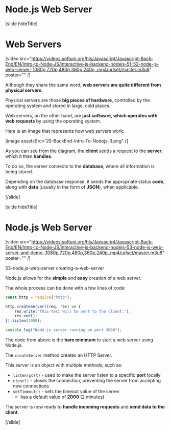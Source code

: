 # Node.js Web Server

[slide hideTitle]

# Web Servers

[video src="https://videos.softuni.org/hls/Javascript/Javascript-Back-End/EN/Intro-to-Node-JS/interactive-js-backend-nodejs-51-52-node-js-web-server-,1080p,720p,480p,360p,240p,.mp4/urlset/master.m3u8" poster="" /]

Although they share the same word, **web servers are quite different from physical servers**.

Physical servers are those **big pieces of hardware**, controlled by the operating system and stored in large, cold places.

Web servers, on the other hand, are **just software, which operates with web requests** by using the operating system.

Here is an image that represents how web servers work:

[image assetsSrc="JS-BackEnd-Intro-To-Nodejs-3.png" /]

As you can see from the diagram, the **client** sends a request to the **server**, which it then **handles**.

To do so, the server connects to the **database**, where all information is being stored.

Depending on the database response, it sends the appropriate status **code**, along with **data** (usually in the form of **JSON**), when applicable.

[/slide]

[slide hideTitle]

# Node.js Web Server

[video src="https://videos.softuni.org/hls/Javascript/Javascript-Back-End/EN/Intro-to-Node-JS/interactive-js-backend-nodejs-53-node-js-web-server-and-demo-,1080p,720p,480p,360p,240p,.mp4/urlset/master.m3u8" poster="" /]

53-node.js-web-server
creating-a-web-server

Node.js allows for the **simple** and **easy** creation of a web server.

The whole process can be done with a few lines of code:

```js
const http = require("http");

http.createServer((req, res) => {
    res.write("This text will be sent to the client.");
    res.end();
}).listen(3000);

console.log("Node.js server running on port 3000");
```

The code from above is the **bare minimum** to start a web server using Node.js.

The `createServer` method creates an HTTP Server.

This server is an object with multiple methods, such as:

- `listen(port)` - used to make the server listen to a specific **port** locally
- `close()` - closes the connection, preventing the server from accepting new connections
- `setTimeout()` - sets the timeout value of the server
  * has a default value of **2000** (2 minutes)

The server is now ready to **handle incoming requests** and **send data to the client**.

[/slide]